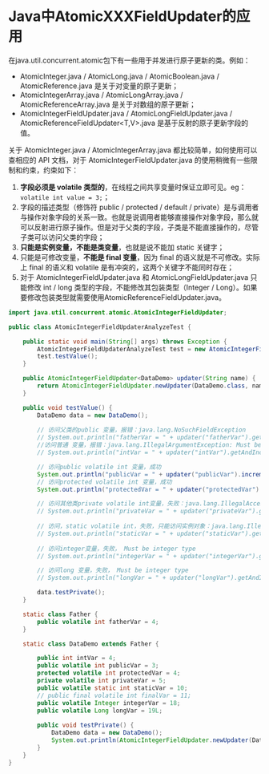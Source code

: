 # Java中AtomicXXXFieldUpdater的应用

在java.util.concurrent.atomic包下有一些用于并发进行原子更新的类。例如：
- AtomicInteger.java / AtomicLong.java / AtomicBoolean.java / AtomicReference.java 是关于对变量的原子更新；
- AtomicIntegerArray.java / AtomicLongArray.java / AtomicReferenceArray.java 是关于对数组的原子更新；
- AtomicIntegerFieldUpdater<T>.java / AtomicLongFieldUpdater<T>.java / AtomicReferenceFieldUpdater<T,V>.java 是基于反射的原子更新字段的值。

关于 AtomicInteger.java / AtomicIntegerArray.java 都比较简单，如何使用可以查相应的 API 文档，对于 AtomicIntegerFieldUpdater.java 的使用稍微有一些限制和约束，约束如下：
1. **字段必须是 volatile 类型的**，在线程之间共享变量时保证立即可见。eg：`volatile int value = 3;`；
2. 字段的描述类型（修饰符 public / protected / default / private）是与调用者与操作对象字段的关系一致。也就是说调用者能够直接操作对象字段，那么就可以反射进行原子操作。但是对于父类的字段，子类是不能直接操作的，尽管子类可以访问父类的字段；
3. **只能是实例变量，不能是类变量**，也就是说不能加 static 关键字；
4. 只能是可修改变量，**不能是 final 变量**，因为 final 的语义就是不可修改。实际上 final 的语义和 volatile 是有冲突的，这两个关键字不能同时存在；
5. 对于 AtomicIntegerFieldUpdater.java 和 AtomicLongFieldUpdater.java 只能修改 int / long 类型的字段，不能修改其包装类型（Integer / Long）。如果要修改包装类型就需要使用AtomicReferenceFieldUpdater.java。

```java
import java.util.concurrent.atomic.AtomicIntegerFieldUpdater;

public class AtomicIntegerFieldUpdaterAnalyzeTest {

    public static void main(String[] args) throws Exception {
        AtomicIntegerFieldUpdaterAnalyzeTest test = new AtomicIntegerFieldUpdaterAnalyzeTest();
        test.testValue();
    }

    public AtomicIntegerFieldUpdater<DataDemo> updater(String name) {
        return AtomicIntegerFieldUpdater.newUpdater(DataDemo.class, name);
    }

    public void testValue() {
        DataDemo data = new DataDemo();
        
        // 访问父类的public 变量，报错：java.lang.NoSuchFieldException
        // System.out.println("fatherVar = " + updater("fatherVar").getAndIncrement(data));
        //访问普通 变量，报错：java.lang.IllegalArgumentException: Must be volatile type
        // System.out.println("intVar = " + updater("intVar").getAndIncrement(data));

        // 访问public volatile int 变量，成功
        System.out.println("publicVar = " + updater("publicVar").incrementAndGet(data));
        // 访问protected volatile int 变量，成功
        System.out.println("protectedVar = " + updater("protectedVar").incrementAndGet(data));

        // 访问其他类private volatile int变量，失败：java.lang.IllegalAccessException
        // System.out.println("privateVar = " + updater("privateVar").getAndIncrement(data));
        
        // 访问，static volatile int，失败，只能访问实例对象：java.lang.IllegalArgumentException
        // System.out.println("staticVar = " + updater("staticVar").getAndIncrement(data));
        
        // 访问integer变量，失败， Must be integer type
        // System.out.println("integerVar = " + updater("integerVar").getAndIncrement(data));

        // 访问long 变量，失败， Must be integer type
        // System.out.println("longVar = " + updater("longVar").getAndIncrement(data));

        data.testPrivate();
    }

    static class Father {
        public volatile int fatherVar = 4;
    }

    static class DataDemo extends Father {

        public int intVar = 4;
        public volatile int publicVar = 3;
        protected volatile int protectedVar = 4;
        private volatile int privateVar = 5;
        public volatile static int staticVar = 10;
        // public final volatile int finalVar = 11;
        public volatile Integer integerVar = 18;
        public volatile Long longVar = 19L;
        
        public void testPrivate() {
            DataDemo data = new DataDemo();
            System.out.println(AtomicIntegerFieldUpdater.newUpdater(DataDemo.class, "privateVar").incrementAndGet(data));
        }
    }
}

```